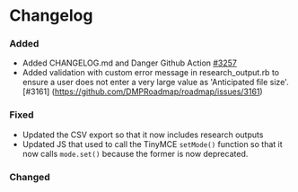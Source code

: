 # Changelog

### Added

- Added CHANGELOG.md and Danger Github Action [#3257](https://github.com/DMPRoadmap/roadmap/issues/3257)
- Added validation with custom error message in research_output.rb to ensure a user does not enter a very large value as 'Anticipated file size'. [#3161] (https://github.com/DMPRoadmap/roadmap/issues/3161)
### Fixed

- Updated the CSV export so that it now includes research outputs
- Updated JS that used to call the TinyMCE `setMode()` function so that it now calls `mode.set()` because the former is now deprecated.

### Changed
